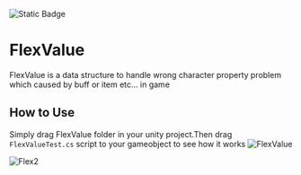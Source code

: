 ![Static Badge](https://img.shields.io/badge/Unity-brightgreen)
# FlexValue
FlexValue is a data structure to handle wrong character property problem which caused by buff or item  etc... in game
## How to Use
Simply drag FlexValue folder in your unity project.Then drag ` FlexValueTest.cs ` script to your gameobject to see how it works
![FlexValue](https://github.com/BacteriaEnter/FlexValue/assets/64729329/0cdd4fff-2af0-426b-8127-d161dd4465ab)

![Flex2](https://github.com/BacteriaEnter/FlexValue/assets/64729329/71a888a7-0f6a-4260-8cd8-233d99220cf1)
